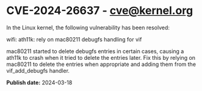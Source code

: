 # CVE-2024-26637 - cve@kernel.org

In the Linux kernel, the following vulnerability has been resolved:

wifi: ath11k: rely on mac80211 debugfs handling for vif

mac80211 started to delete debugfs entries in certain cases, causing a
ath11k to crash when it tried to delete the entries later. Fix this by
relying on mac80211 to delete the entries when appropriate and adding
them from the vif_add_debugfs handler.

**Publish date:** 2024-03-18
